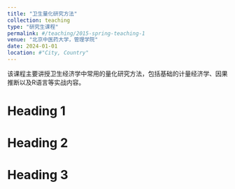 ```yaml
---
title: "卫生量化研究方法"
collection: teaching
type: "研究生课程"
permalink: #/teaching/2015-spring-teaching-1
venue: "北京中医药大学，管理学院"
date: 2024-01-01
location: #"City, Country"
---
```


该课程主要讲授卫生经济学中常用的量化研究方法，包括基础的计量经济学、因果推断以及R语言等实战内容。

Heading 1
======

Heading 2
======

Heading 3
======
